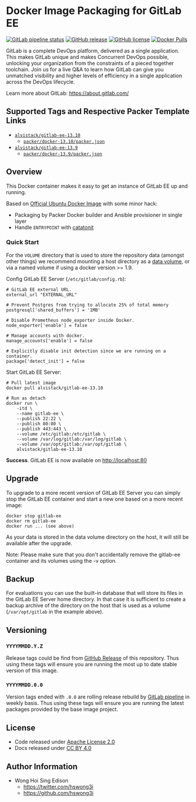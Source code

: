 # Docker Image Packaging for GitLab EE

[![GitLab pipeline status](https://img.shields.io/gitlab/pipeline/alvistack/docker-gitlab-ee/master)](https://gitlab.com/alvistack/docker-gitlab-ee/-/pipelines)
[![GitHub release](https://img.shields.io/github/release/alvistack/docker-gitlab-ee.svg)](https://github.com/alvistack/docker-gitlab-ee/releases)
[![GitHub license](https://img.shields.io/github/license/alvistack/docker-gitlab-ee.svg)](https://github.com/alvistack/docker-gitlab-ee/blob/master/LICENSE)
[![Docker Pulls](https://img.shields.io/docker/pulls/alvistack/gitlab-ee-13.10.svg)](https://hub.docker.com/r/alvistack/gitlab-ee-13.10)

GitLab is a complete DevOps platform, delivered as a single application. This makes GitLab unique and makes Concurrent DevOps possible, unlocking your organization from the constraints of a pieced together toolchain. Join us for a live Q\&A to learn how GitLab can give you unmatched visibility and higher levels of efficiency in a single application across the DevOps lifecycle.

Learn more about GitLab: <https://about.gitlab.com/>

## Supported Tags and Respective Packer Template Links

  - [`alvistack/gitlab-ee-13.10`](https://hub.docker.com/r/alvistack/gitlab-ee-13.10)
      - [`packer/docker-13.10/packer.json`](https://github.com/alvistack/docker-gitlab-ee/blob/master/packer/docker-13.10/packer.json)
  - [`alvistack/gitlab-ee-13.9`](https://hub.docker.com/r/alvistack/gitlab-ee-13.9)
      - [`packer/docker-13.9/packer.json`](https://github.com/alvistack/docker-gitlab-ee/blob/master/packer/docker-13.9/packer.json)

## Overview

This Docker container makes it easy to get an instance of GitLab EE up and running.

Based on [Official Ubuntu Docker Image](https://hub.docker.com/_/ubuntu/) with some minor hack:

  - Packaging by Packer Docker builder and Ansible provisioner in single layer
  - Handle `ENTRYPOINT` with [catatonit](https://github.com/openSUSE/catatonit)

### Quick Start

For the `VOLUME` directory that is used to store the repository data (amongst other things) we recommend mounting a host directory as a [data volume](https://docs.docker.com/engine/tutorials/dockervolumes/#/data-volumes), or via a named volume if using a docker version \>= 1.9.

Config GitLab EE Server (`/etc/gitlab/config.rb`):

    # GitLab EE external URL.
    external_url "EXTERNAL_URL"
    
    # Prevent Postgres from trying to allocate 25% of total memory
    postgresql['shared_buffers'] = '1MB'
    
    # Disable Prometheus node_exporter inside Docker.
    node_exporter['enable'] = false
    
    # Manage accounts with docker.
    manage_accounts['enable'] = false
    
    # Explicitly disable init detection since we are running on a container.
    package['detect_init'] = false

Start GitLab EE Server:

    # Pull latest image
    docker pull alvistack/gitlab-ee-13.10
    
    # Run as detach
    docker run \
        -itd \
        --name gitlab-ee \
        --publish 22:22 \
        --publish 80:80 \
        --publish 443:443 \
        --volume /etc/gitlab:/etc/gitlab \
        --volume /var/log/gitlab:/var/log/gitlab \
        --volume /var/opt/gitlab:/var/opt/gitlab \
        alvistack/gitlab-ee-13.10

**Success**. GitLab EE is now available on <http://localhost:80>

## Upgrade

To upgrade to a more recent version of GitLab EE Server you can simply stop the GitLab EE
container and start a new one based on a more recent image:

    docker stop gitlab-ee
    docker rm gitlab-ee
    docker run ... (see above)

As your data is stored in the data volume directory on the host, it will still
be available after the upgrade.

Note: Please make sure that you don't accidentally remove the gitlab-ee container and its volumes using the -v option.

## Backup

For evaluations you can use the built-in database that will store its files in the GitLab EE Server home directory. In that case it is sufficient to create a backup archive of the directory on the host that is used as a volume (`/var/opt/gitlab` in the example above).

## Versioning

### `YYYYMMDD.Y.Z`

Release tags could be find from [GitHub Release](https://github.com/alvistack/docker-gitlab-ee/releases) of this repository. Thus using these tags will ensure you are running the most up to date stable version of this image.

### `YYYYMMDD.0.0`

Version tags ended with `.0.0` are rolling release rebuild by [GitLab pipeline](https://gitlab.com/alvistack/docker-gitlab-ee/-/pipelines) in weekly basis. Thus using these tags will ensure you are running the latest packages provided by the base image project.

## License

  - Code released under [Apache License 2.0](LICENSE)
  - Docs released under [CC BY 4.0](http://creativecommons.org/licenses/by/4.0/)

## Author Information

  - Wong Hoi Sing Edison
      - <https://twitter.com/hswong3i>
      - <https://github.com/hswong3i>

